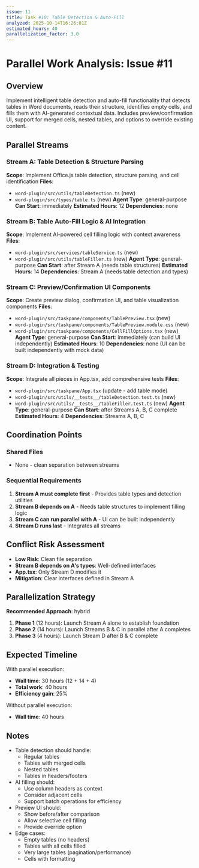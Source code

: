 ```yaml
---
issue: 11
title: Task #10: Table Detection & Auto-Fill
analyzed: 2025-10-14T16:26:01Z
estimated_hours: 40
parallelization_factor: 3.0
---
```


# Parallel Work Analysis: Issue #11

## Overview
Implement intelligent table detection and auto-fill functionality that detects tables in Word documents, reads their structure, identifies empty cells, and fills them with AI-generated contextual data. Includes preview/confirmation UI, support for merged cells, nested tables, and options to override existing content.

## Parallel Streams

### Stream A: Table Detection & Structure Parsing
**Scope**: Implement Office.js table detection, structure parsing, and cell identification
**Files**:
- `word-plugin/src/utils/tableDetection.ts` (new)
- `word-plugin/src/types/table.ts` (new)
**Agent Type**: general-purpose
**Can Start**: immediately
**Estimated Hours**: 12
**Dependencies**: none

### Stream B: Table Auto-Fill Logic & AI Integration
**Scope**: Implement AI-powered cell filling logic with context awareness
**Files**:
- `word-plugin/src/services/tableService.ts` (new)
- `word-plugin/src/utils/tableFiller.ts` (new)
**Agent Type**: general-purpose
**Can Start**: after Stream A (needs table structures)
**Estimated Hours**: 14
**Dependencies**: Stream A (needs table detection and types)

### Stream C: Preview/Confirmation UI Components
**Scope**: Create preview dialog, confirmation UI, and table visualization components
**Files**:
- `word-plugin/src/taskpane/components/TablePreview.tsx` (new)
- `word-plugin/src/taskpane/components/TablePreview.module.css` (new)
- `word-plugin/src/taskpane/components/CellFillOptions.tsx` (new)
**Agent Type**: general-purpose
**Can Start**: immediately (can build UI independently)
**Estimated Hours**: 10
**Dependencies**: none (UI can be built independently with mock data)

### Stream D: Integration & Testing
**Scope**: Integrate all pieces in App.tsx, add comprehensive tests
**Files**:
- `word-plugin/src/taskpane/App.tsx` (update - add table mode)
- `word-plugin/src/utils/__tests__/tableDetection.test.ts` (new)
- `word-plugin/src/utils/__tests__/tableFiller.test.ts` (new)
**Agent Type**: general-purpose
**Can Start**: after Streams A, B, C complete
**Estimated Hours**: 4
**Dependencies**: Streams A, B, C

## Coordination Points

### Shared Files
- None - clean separation between streams

### Sequential Requirements
1. **Stream A must complete first** - Provides table types and detection utilities
2. **Stream B depends on A** - Needs table structures to implement filling logic
3. **Stream C can run parallel with A** - UI can be built independently
4. **Stream D runs last** - Integrates all streams

## Conflict Risk Assessment
- **Low Risk**: Clean file separation
- **Stream B depends on A's types**: Well-defined interfaces
- **App.tsx**: Only Stream D modifies it
- **Mitigation**: Clear interfaces defined in Stream A

## Parallelization Strategy

**Recommended Approach**: hybrid

1. **Phase 1** (12 hours): Launch Stream A alone to establish foundation
2. **Phase 2** (14 hours): Launch Streams B & C in parallel after A completes
3. **Phase 3** (4 hours): Launch Stream D after B & C complete

## Expected Timeline

With parallel execution:
- **Wall time**: 30 hours (12 + 14 + 4)
- **Total work**: 40 hours
- **Efficiency gain**: 25%

Without parallel execution:
- **Wall time**: 40 hours

## Notes
- Table detection should handle:
  - Regular tables
  - Tables with merged cells
  - Nested tables
  - Tables in headers/footers
- AI filling should:
  - Use column headers as context
  - Consider adjacent cells
  - Support batch operations for efficiency
- Preview UI should:
  - Show before/after comparison
  - Allow selective cell filling
  - Provide override option
- Edge cases:
  - Empty tables (no headers)
  - Tables with all cells filled
  - Very large tables (pagination/performance)
  - Cells with formatting
